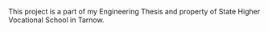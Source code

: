 This project is a part of my Engineering Thesis and property of State Higher Vocational School in Tarnow.
